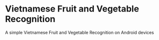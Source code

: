 # Vietnamese Fruit and Vegetable Recognition

A simple Vietnamese Fruit and Vegetable Recognition on Android devices
